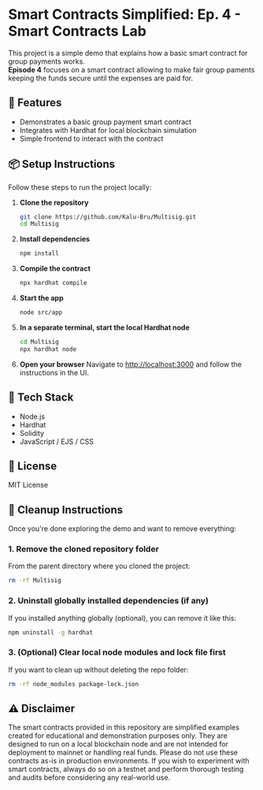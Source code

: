 # Smart Contracts Simplified: Ep. 4 - Smart Contracts Lab

This project is a simple demo that explains how a basic smart contract for group payments works.  
**Episode 4** focuses on a smart contract allowing to make fair group paments keeping the funds secure until the expenses are paid for.

## 🚀 Features

- Demonstrates a basic group payment smart contract
- Integrates with Hardhat for local blockchain simulation
- Simple frontend to interact with the contract

## 📦 Setup Instructions

Follow these steps to run the project locally:

1. **Clone the repository**
   ```bash
   git clone https://github.com/Kalu-Bru/Multisig.git
   cd Multisig
   ```

2. **Install dependencies**
   ```bash
   npm install
   ```

3. **Compile the contract**
   ```bash
   npx hardhat compile
   ```

4. **Start the app**
   ```bash
   node src/app
   ```

5. **In a separate terminal, start the local Hardhat node**
   ```bash
   cd Multisig
   npx hardhat node
   ```

6. **Open your browser**
   Navigate to [http://localhost:3000](http://localhost:3000) and follow the instructions in the UI.

## 🧪 Tech Stack

- Node.js
- Hardhat
- Solidity
- JavaScript / EJS / CSS

## 📄 License

MIT License

## 🧹 Cleanup Instructions

Once you're done exploring the demo and want to remove everything:

### 1. Remove the cloned repository folder

From the parent directory where you cloned the project:
```bash
rm -rf Multisig
```


### 2. Uninstall globally installed dependencies (if any)

If you installed anything globally (optional), you can remove it like this:

```bash
npm uninstall -g hardhat
```

### 3. (Optional) Clear local node modules and lock file first

If you want to clean up without deleting the repo folder:

```bash
rm -rf node_modules package-lock.json
```

## ⚠️ Disclaimer

The smart contracts provided in this repository are simplified examples created for educational and demonstration purposes only. They are designed to run on a local blockchain node and are not intended for deployment to mainnet or handling real funds. Please do not use these contracts as-is in production environments. If you wish to experiment with smart contracts, always do so on a testnet and perform thorough testing and audits before considering any real-world use.
